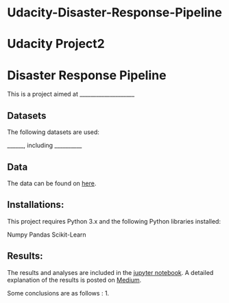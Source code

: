 # Udacity-Disaster-Response-Pipeline

# Udacity Project2
# Disaster Response Pipeline

This is a project aimed at ____________________


## Datasets
The following datasets are used:

______, including __________


## Data
The data can be found on [here](link).

## Installations:
This project requires Python 3.x and the following Python libraries installed:

Numpy
Pandas
Scikit-Learn


## Results:
The results and analyses are included in the [jupyter notebook](link). A detailed explanation of the results is posted on [Medium](link).

Some conclusions are as follows :
1. 

